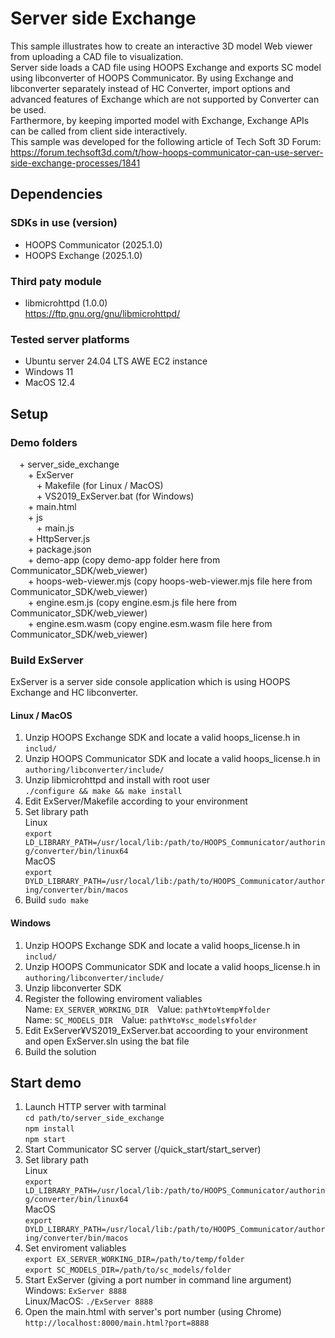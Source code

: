 # Server side Exchange
This sample illustrates how to create an interactive 3D model Web viewer from uploading a CAD file to visualization.<br>
Server side loads a CAD file using HOOPS Exchange and exports SC model using libconverter of HOOPS Communicator. By using Exchange and libconverter separately instead of HC Converter, import options and advanced features of Exchange which are not supported by Converter can be used.<br>
Farthermore, by keeping imported model with Exchange, Exchange APIs can be called from client side interactively.<br>
This sample was developed for the following article of Tech Soft 3D Forum:<br>
https://forum.techsoft3d.com/t/how-hoops-communicator-can-use-server-side-exchange-processes/1841

## Dependencies
### SDKs in use (version)
* HOOPS Communicator (2025.1.0)
* HOOPS Exchange (2025.1.0)

### Third paty module
* libmicrohttpd (1.0.0)<br>
  https://ftp.gnu.org/gnu/libmicrohttpd/

### Tested server platforms
* Ubuntu server 24.04 LTS AWE EC2 instance
* Windows 11
* MacOS 12.4

## Setup
### Demo folders
&emsp;+ server_side_exchange<br>
&emsp;&emsp;+ ExServer<br>
&emsp;&emsp;&emsp;+ Makefile (for Linux / MacOS)<br>
&emsp;&emsp;&emsp;+ VS2019_ExServer.bat (for Windows)<br>
&emsp;&emsp;+ main.html<br>
&emsp;&emsp;+ js<br>
&emsp;&emsp;&emsp;+ main.js<br>
&emsp;&emsp;+ HttpServer.js<br>
&emsp;&emsp;+ package.json<br>
&emsp;&emsp;+ demo-app (copy demo-app folder here from Communicator_SDK/web_viewer)<br>
&emsp;&emsp;+ hoops-web-viewer.mjs (copy hoops-web-viewer.mjs file here from Communicator_SDK/web_viewer)<br>
&emsp;&emsp;+ engine.esm.js (copy engine.esm.js file here from Communicator_SDK/web_viewer)<br>
&emsp;&emsp;+ engine.esm.wasm (copy engine.esm.wasm file here from Communicator_SDK/web_viewer)<br>

### Build ExServer
ExServer is a server side console application which is using HOOPS Exchange and HC libconverter. <br>
#### Linux / MacOS
1. Unzip HOOPS Exchange SDK and locate a valid hoops_license.h in `includ/` 
2. Unzip HOOPS Communicator SDK and locate a valid hoops_license.h in `authoring/libconverter/include/`
3. Unzip libmicrohttpd and install with root user<br>
    `./configure && make && make install`
4. Edit ExServer/Makefile according to your environment
5. Set library path<br>
  Linux<br>
    `export LD_LIBRARY_PATH=/usr/local/lib:/path/to/HOOPS_Communicator/authoring/converter/bin/linux64`<br>
  MacOS<br>
    `export DYLD_LIBRARY_PATH=/usr/local/lib:/path/to/HOOPS_Communicator/authoring/converter/bin/macos`<br>
6. Build `sudo make`

#### Windows
1. Unzip HOOPS Exchange SDK and locate a valid hoops_license.h in `includ/` 
2. Unzip HOOPS Communicator SDK and locate a valid hoops_license.h in `authoring/libconverter/include/`
3. Unzip libconverter SDK
4. Register the following enviroment valiables<br>
    Name: `EX_SERVER_WORKING_DIR`&emsp;Value: `path¥to¥temp¥folder`<br>
    Name: `SC_MODELS_DIR`&emsp;Value: `path¥to¥sc_models¥folder`<br>
5. Edit ExServer¥VS2019_ExServer.bat accoording to your environment and open ExServer.sln using the bat file
6. Build the solution
     
## Start demo
1. Launch HTTP server with tarminal<br>
    `cd path/to/server_side_exchange`<br>
    `npm install`<br>
    `npm start`<br>
2. Start Communicator SC server (<Communicator SDK>/quick_start/start_server)
3. Set library path<br>
  Linux<br>
    `export LD_LIBRARY_PATH=/usr/local/lib:/path/to/HOOPS_Communicator/authoring/converter/bin/linux64`<br>
  MacOS<br>
    `export DYLD_LIBRARY_PATH=/usr/local/lib:/path/to/HOOPS_Communicator/authoring/converter/bin/macos`<br>
4. Set enviroment valiables<br>
    `export EX_SERVER_WORKING_DIR=/path/to/temp/folder`<br>
    `export SC_MODELS_DIR=/path/to/sc_models/folder`<br>
5. Start ExServer (giving a port number in command line argument)<br>
    Windows: `ExServer 8888`<br>
    Linux/MacOS: `./ExServer 8888`<br>
6. Open the main.html with server's port number (using Chrome)<br>
    `http://localhost:8000/main.html?port=8888`
    

